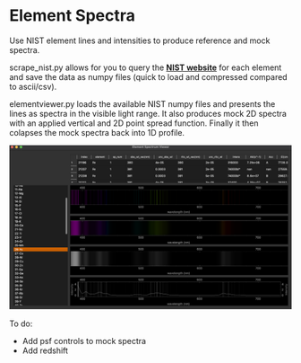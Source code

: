 # Element Spectra

Use NIST element lines and intensities to produce reference and mock spectra.

scrape_nist.py allows for you to query the **[NIST website](https://physics.nist.gov/PhysRefData/ASD/lines_form.html)** for each element and save the data as numpy files (quick to load and compressed compared to ascii/csv).

elementviewer.py loads the available NIST numpy files and presents the lines as spectra in the visible light range. It also produces mock 2D spectra with an applied vertical and 2D point spread function. Finally it then colapses the mock spectra back into 1D profile.

![example](../examples/elementspectra.png)

To do:
- Add psf controls to mock spectra
- Add redshift